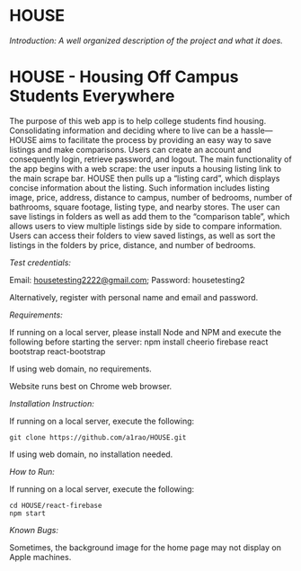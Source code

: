 # HOUSE

*Introduction: A well organized description of the project and what it does.*

# HOUSE - Housing Off Campus Students Everywhere

The purpose of this web app is to help college students find housing.  Consolidating information and deciding where to live can be a hassle— HOUSE aims to facilitate the process by providing an easy way to save listings and make comparisons. Users can create an account and consequently login, retrieve password, and logout.  The main functionality of the app begins with a web scrape: the user inputs a housing listing link to the main scrape bar.  HOUSE then pulls up a “listing card”, which displays concise information about the listing.  Such information includes listing image, price, address, distance to campus, number of bedrooms, number of bathrooms, square footage, listing type, and nearby stores.  The user can save listings in folders as well as add them to the “comparison table”, which allows users to view multiple listings side by side to compare information.  Users can access their folders to view saved listings, as well as sort the listings in the folders by price, distance, and number of bedrooms.

*Test credentials:*

Email:  housetesting2222@gmail.com;
Password: housetesting2 

Alternatively, register with personal name and email and password.

*Requirements:*

If running on a local server, please install Node and NPM and execute the following before starting the server:
    npm install cheerio firebase react bootstrap react-bootstrap

If using web domain, no requirements.

Website runs best on Chrome web browser.

*Installation Instruction:*

If running on a local server, execute the following:
    
    git clone https://github.com/a1rao/HOUSE.git
    
If using web domain, no installation needed.

*How to Run:*

If running on a local server, execute the following:
    
    cd HOUSE/react-firebase
    npm start

*Known Bugs:*

Sometimes, the background image for the home page may not display on Apple machines.